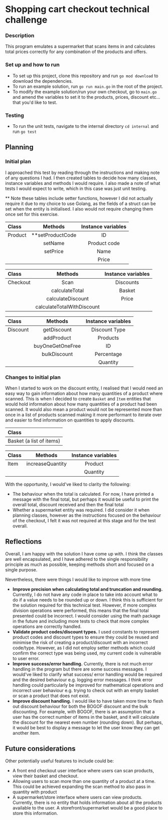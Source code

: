 # Shopping cart checkout technical challenge 

### Description

This program emulates a supermarket that scans items in and calculates total prices correctly for any combination of the products and offers.

### Set up and how to run

- To set up this project, clone this repository and run `go mod download` to download the dependencies.
- To run an example solution, run `go run main.go` in the root of the project. 
- To modify the example solution/run your own checkout, go to `main.go` and amend the variables to set it to the products, prices, discount etc... that you'd like to test.

### Testing
- To run the unit tests, navigate to the internal directory `cd internal` and run `go test`

## Planning

### Initial plan

I approached this test by reading through the instructions and making note of any questions I had.
I then created tables to decide how many classes, instance variables and methods I would require.
I also made a note of what tests I would expect to write, which in this case was just unit testing.

** Note these tables include setter functions, however I did not actually require it due to my choice to use Golang, as the fields of a struct can be set when the entity is initialised. 
I also would not require changing them once set for this exercise.


| Class        | Methods                    | Instance variables |
| :---         |     :---:                  |        :---:       |
| Product      | **setProductCode           | ID                 |
|              | setName                    | Product code       |
|              | setPrice                   | Name               |
|              |                            | Price              |

| Class        | Methods                    | Instance variables |
| :---         |     :---:                  |        :---:       |
| Checkout     | Scan                       | Discounts          |
|              | calculateTotal             | Basket             |
|              | calculateDiscount          | Price              |
|              | calculateTotalWithDiscount |                    |

| Class        | Methods                    | Instance variables |
| :---         |     :---:                  |        :---:       |
| Discount     | getDiscount                | Discount Type      |
|              | addProduct                 | Products           |
|              | buyOneGetOneFree           | ID                 |
|              | bulkDiscount               | Percentage         |
|              |                            | Quantity           |

### Changes to initial plan

When I started to work on the discount entity, I realised that I would need an easy way to gain information about how many quantities of a product where scanned. 
This is when I decided to create `Basket` and `Item` entities that would hold information about how many quantities of a product had been scanned. 
It would also mean a product would not be represented more than once in a list of products scanned making it more performant to iterate over and easier to find information on quantities to apply discounts.

| Class           |
| :---            |
| Basket (a list of items)|

| Class        | Methods                    | Instance variables |
| :---         |     :---:                  |        :---:       |
| Item         | increaseQuantity           | Product            |
|              |                            | Quantity           |

With the opportunity, I would've liked to clarity the following:
- The behaviour when the total is calculated. For now, I have printed a message with the final total, but perhaps it would be useful to print the overall total, discount received and then the final total
- Whether a supermarket entity was required. I did consider it when planning classes, however as the instructions focused on the behaviour of the checkout, I felt it was not required at this stage and for the test overall.


## Reflections

Overall, I am happy with the solution I have come up with. I think the classes are well encapsulated, and I have adhered to the single responsibility principle as much as possible, keeping methods short and focused on a single purpose.

Nevertheless, there were things I would like to improve with more time

- **Improve precision when calculating total and truncation and rounding.** Currently, I do not have any code in place to take into account what to do if a value needs to be rounded up or down. I think this is sufficient for the solution required for this technical test. However, if more complex division operations were performed, this means that the final total presented could be incorrect. I would consider using the math package in the future and including more tests to check that more complex operations are correctly handled.
- **Validate product codes/discount types.** I used constants to represent product codes and discount types to ensure they could be reused and minimise the risk of creating a product/discount with an incorrect code/type. However, as I did not employ setter methods which could confirm the correct type was being used, my current code is vulnerable to user error. 
- **Improve success/error handling.** Currently, there is not much error handling in the program but there are some success messages. I would've liked to clarify what success/ error handling would be required and the desired behaviour e.g. logging error messages. I think error handling could particularly be improved for mathematical operations and incorrect user behaviour e.g. trying to check out with an empty basket or scan a product that does not exist.
- **Improve discount handling.** I would like to have taken more time to flesh out discount behaviour for both the BOGOF discount and the bulk discounting. For example, with BOGOF, there is an assumption that a user has the correct number of items in the basket, and it will calculate the discount for the nearest even number (rounding down). But perhaps, it would be best to display a message to let the user know they can get another item.


## Future considerations

Other potentially useful features to include could be:
- A front end checkout user interface where users can scan products, view their basket and checkout.
- Allowing users to scan more than one quantity of a product at a time. This could be achieved expanding the scan method to also pass in quantity with product
- A supermarket/store interface where users can view products. Currently, there is no entity that holds information about all the products available to the user. A storefront/supermarket would be a good place to store this information.